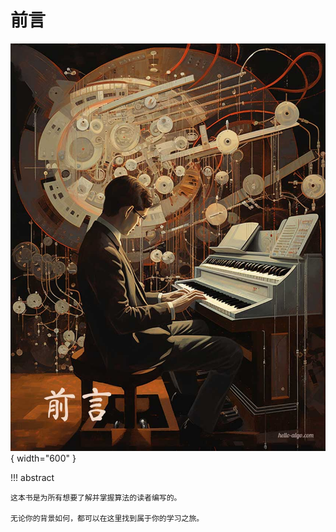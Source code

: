 # 前言

<div class="center-table" markdown>

![前言](../assets/covers/chapter_preface.jpg){ width="600" }

</div>

!!! abstract

    这本书是为所有想要了解并掌握算法的读者编写的。
    
    无论你的背景如何，都可以在这里找到属于你的学习之旅。
